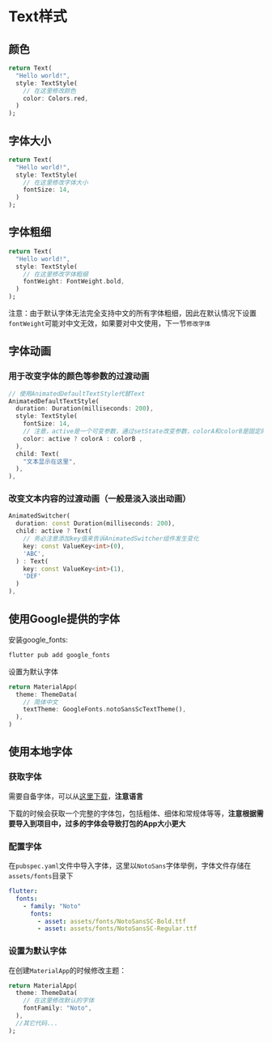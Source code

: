 # Text样式

## 颜色

```dart
return Text(
  "Hello world!",
  style: TextStyle(
    // 在这里修改颜色
    color: Colors.red,
  )
);
```

## 字体大小

```dart
return Text(
  "Hello world!",
  style: TextStyle(
    // 在这里修改字体大小
    fontSize: 14,
  )
);
```

## 字体粗细

```dart
return Text(
  "Hello world!",
  style: TextStyle(
    // 在这里修改字体粗细
    fontWeight: FontWeight.bold,
  )
);
```

注意：由于默认字体无法完全支持中文的所有字体粗细，因此在默认情况下设置`fontWeight`可能对中文无效，如果要对中文使用，下一节`修改字体`

## 字体动画

### 用于改变字体的颜色等参数的过渡动画

```dart
// 使用AnimatedDefaultTextStyle代替Text
AnimatedDefaultTextStyle(
  duration: Duration(milliseconds: 200),
  style: TextStyle(
    fontSize: 14,
    // 注意，active是一个可变参数，通过setState改变参数，colorA和colorB是固定的颜色参数
    color: active ? colorA : colorB ,
  ),
  child: Text(
    "文本显示在这里",
  ),
),
```

### 改变文本内容的过渡动画（一般是淡入淡出动画）

```dart
AnimatedSwitcher(
  duration: const Duration(milliseconds: 200),
  child: active ? Text(
    // 务必注意添加key值来告诉AnimatedSwitcher组件发生变化
    key: const ValueKey<int>(0),
    'ABC',
  ) : Text(
    key: const ValueKey<int>(1),
    'DEF'
  )
),
```

## 使用Google提供的字体

安装google_fonts:
```bash
flutter pub add google_fonts
```
设置为默认字体
```dart
return MaterialApp(
  theme: ThemeData(
    // 简体中文
    textTheme: GoogleFonts.notoSansScTextTheme(),
  ),
)
```

## 使用本地字体

### 获取字体

需要自备字体，可以从[这里下载](https://fonts.google.com/)，**注意语言**

下载的时候会获取一个完整的字体包，包括粗体、细体和常规体等等，**注意根据需要导入到项目中，过多的字体会导致打包的App大小更大**

### 配置字体

在`pubspec.yaml`文件中导入字体，这里以`NotoSans`字体举例，字体文件存储在`assets/fonts`目录下

```yaml
flutter:
  fonts:
    - family: "Noto"
      fonts:
        - asset: assets/fonts/NotoSansSC-Bold.ttf
        - asset: assets/fonts/NotoSansSC-Regular.ttf
```

### 设置为默认字体

在创建`MaterialApp`的时候修改主题：

```dart
return MaterialApp(
  theme: ThemeData(
    // 在这里修改默认的字体
    fontFamily: "Noto",
  ),
  //其它代码...
);
```